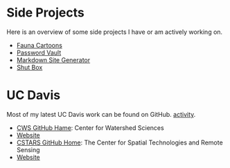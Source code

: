 # Side Projects

Here is an overview of some side projects I have or am actively working on.

- [Fauna Cartoons](/projects/faunacartoon)
- [Password Vault](/projects/passwordvault)
- [Markdown Site Generator](/projects/markdownsitegenerator)
- [Shut Box](/projects/shutbox)

# UC Davis

Most of my latest UC Davis work can be found on GitHub. [activity](https://github.com/jrmerz?tab=activity).


- [CWS GitHub Hame](https://github.com/ucd-cws): Center for Watershed Sciences
 - [Website](https://watershed.ucdavis.edu/)
- [CSTARS GitHub Home](https://github.com/CSTARS): The Center for Spatial Technologies and Remote Sensing
 - [Website](http://www.cstars.ucdavis.edu/)
